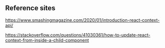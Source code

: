 

## Reference sites

https://www.smashingmagazine.com/2020/01/introduction-react-context-api/

https://stackoverflow.com/questions/41030361/how-to-update-react-context-from-inside-a-child-component

